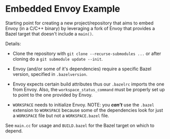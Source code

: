 # Embedded Envoy Example

Starting point for creating a new project/repository that aims to
embed Envoy (in a C/C++ binary) by leveraging a fork of Envoy that
provides a Bazel target that doesn't include a `main()`.

Details:

* Clone the repository with `git clone --recurse-submodules ...` or
  after cloning do a `git submodule update --init`.

* Envoy (and/or some of it's dependencies) require a specific Bazel
  version, specified in `.bazelversion`.

* Envoy expects certain build attributes thus our `.bazelrc` imports
  the one from Envoy. Also, the `workspace_status_command` must be
  properly set up to point to the one provided by Envoy.

* `WORKSPACE` needs to initialize Envoy. NOTE: you ***can't*** use the
  `.bazel` extension to `WORKSPACE` because some of the dependencies
  look for just a `WORKSPACE` file but not a `WORKSPACE.bazel` file.

See `main.cc` for usage and `BUILD.bazel` for the Bazel target on
which to depend.



